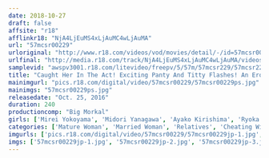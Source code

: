 ```yaml
---
date: 2018-10-27
draft: false
affsite: "r18"
afflinkr18: "NjA4LjEuMS4xLjAuMC4wLjAuMA"
url: "57mcsr00229"
urloriginal: "http://www.r18.com/videos/vod/movies/detail/-/id=57mcsr00229"
urlfinal: "http://media.r18.com/track/NjA4LjEuMS4xLjAuMC4wLjAuMA/videos/vod/movies/detail/-/id=57mcsr00229"
samplevid: "awspv3001.r18.com/litevideo/freepv/5/57m/57mcsr229/57mcsr229_dmb_w.mp4"
title: "Caught Her In The Act! Exciting Panty And Titty Flashes! An Erotic Video To Get You Going... Tit Flashes, Sweaty Armpits, Exhibitionist Sex Meet A Mature Woman Who Loves To Tempt Men 10 Ladies 4 Hours"
mainimgurl: "pics.r18.com/digital/video/57mcsr00229/57mcsr00229ps.jpg"
mainimgs: "57mcsr00229ps.jpg"
releasedate: "Oct. 25, 2016"
duration: 240
productioncomp: "Big Morkal"
girls: ['Mirei Yokoyama', 'Midori Yanagawa', 'Ayako Kirishima', 'Ryoka Miyabe', 'Yurie Minamisawa', 'Asami Kobayashi', 'Keiko Hattori', 'Mako Saeki', 'Kaoru Aihara', 'Saki Tomine']
categories: ['Mature Woman', 'Married Woman', 'Relatives', 'Cheating Wife', 'Over 4 Hours', 'Hi-Def']
imgurls: ['pics.r18.com/digital/video/57mcsr00229/57mcsr00229jp-1.jpg', 'pics.r18.com/digital/video/57mcsr00229/57mcsr00229jp-2.jpg', 'pics.r18.com/digital/video/57mcsr00229/57mcsr00229jp-3.jpg', 'pics.r18.com/digital/video/57mcsr00229/57mcsr00229jp-4.jpg', 'pics.r18.com/digital/video/57mcsr00229/57mcsr00229jp-5.jpg', 'pics.r18.com/digital/video/57mcsr00229/57mcsr00229jp-6.jpg', 'pics.r18.com/digital/video/57mcsr00229/57mcsr00229jp-7.jpg', 'pics.r18.com/digital/video/57mcsr00229/57mcsr00229jp-8.jpg', 'pics.r18.com/digital/video/57mcsr00229/57mcsr00229jp-9.jpg', 'pics.r18.com/digital/video/57mcsr00229/57mcsr00229jp-10.jpg', 'pics.r18.com/digital/video/57mcsr00229/57mcsr00229jp-11.jpg', 'pics.r18.com/digital/video/57mcsr00229/57mcsr00229jp-12.jpg', 'pics.r18.com/digital/video/57mcsr00229/57mcsr00229jp-13.jpg', 'pics.r18.com/digital/video/57mcsr00229/57mcsr00229jp-14.jpg', 'pics.r18.com/digital/video/57mcsr00229/57mcsr00229jp-15.jpg', 'pics.r18.com/digital/video/57mcsr00229/57mcsr00229jp-16.jpg', 'pics.r18.com/digital/video/57mcsr00229/57mcsr00229jp-17.jpg', 'pics.r18.com/digital/video/57mcsr00229/57mcsr00229jp-18.jpg', 'pics.r18.com/digital/video/57mcsr00229/57mcsr00229jp-19.jpg', 'pics.r18.com/digital/video/57mcsr00229/57mcsr00229jp-20.jpg']
imgs: ['57mcsr00229jp-1.jpg', '57mcsr00229jp-2.jpg', '57mcsr00229jp-3.jpg', '57mcsr00229jp-4.jpg', '57mcsr00229jp-5.jpg', '57mcsr00229jp-6.jpg', '57mcsr00229jp-7.jpg', '57mcsr00229jp-8.jpg', '57mcsr00229jp-9.jpg', '57mcsr00229jp-10.jpg', '57mcsr00229jp-11.jpg', '57mcsr00229jp-12.jpg', '57mcsr00229jp-13.jpg', '57mcsr00229jp-14.jpg', '57mcsr00229jp-15.jpg', '57mcsr00229jp-16.jpg', '57mcsr00229jp-17.jpg', '57mcsr00229jp-18.jpg', '57mcsr00229jp-19.jpg', '57mcsr00229jp-20.jpg']
---
```

